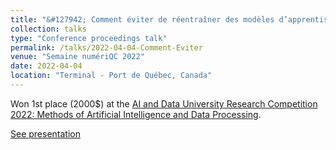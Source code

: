 ```yaml
---
title: "&#127942; Comment éviter de réentraîner des modèles d’apprentissage profonds en leur apprenant de nouvelles classes?"
collection: talks
type: "Conference proceedings talk"
permalink: /talks/2022-04-04-Comment-Eviter
venue: "Semaine numériQC 2022"
date: 2022-04-04
location: "Terminal - Port de Québec, Canada"
---
```

Won 1st place (2000$) at the [AI and Data University Research Competition 2022: Methods of Artificial Intelligence and Data Processing](https://iid.ulaval.ca/journees-de-la-releve-en-intelligence-et-donnees-2022-douze-bourses-remises-a-des-etudiants-aux-cycles-superieurs-de-luniversite-laval/).

[See presentation](https://drive.google.com/file/d/1SbTCyjL2atPArPWuXeg9D2yUhBLY8nX1/view?usp=sharing)
